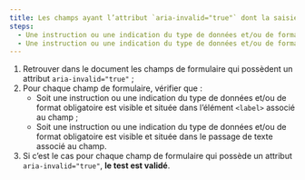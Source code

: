 ```yaml
---
title: Les champs ayant l’attribut `aria-invalid="true"` dont la saisie requiert un type de données et/ou de format obligatoires vérifient-ils une de ces conditions ?
steps:
  - Une instruction ou une indication du type de données et/ou de format obligatoire est visible et située dans la balise `<label>` associée au champ ;
  - Une instruction ou une indication du type de données et/ou de format obligatoire est visible et située dans le [passage de texte](#passage-de-texte-lie-par-aria-labelledby-ou-aria-describedby) associé au champ.
---
```


1. Retrouver dans le document les champs de formulaire qui possèdent un attribut `aria-invalid="true"` ;
2. Pour chaque champ de formulaire, vérifier que :
   - Soit une instruction ou une indication du type de données et/ou de format obligatoire est visible et située dans l’élément `<label>` associé au champ ;
   - Soit une instruction ou une indication du type de données et/ou de format obligatoire est visible et située dans le passage de texte associé au champ.
3. Si c’est le cas pour chaque champ de formulaire qui possède un attribut `aria-invalid="true"`, **le test est validé**.
